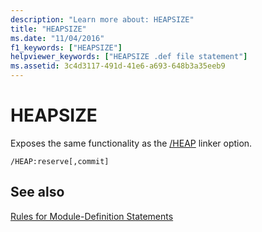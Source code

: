 ```yaml
---
description: "Learn more about: HEAPSIZE"
title: "HEAPSIZE"
ms.date: "11/04/2016"
f1_keywords: ["HEAPSIZE"]
helpviewer_keywords: ["HEAPSIZE .def file statement"]
ms.assetid: 3c4d3117-491d-41e6-a693-648b3a35eeb9
---
```

# HEAPSIZE

Exposes the same functionality as the [/HEAP](heap-set-heap-size.md) linker option.

```
/HEAP:reserve[,commit]
```

## See also

[Rules for Module-Definition Statements](rules-for-module-definition-statements.md)
